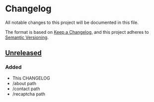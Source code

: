 # Changelog

All notable changes to this project will be documented in this file.

The format is based on [Keep a Changelog](https://keepachangelog.com/en/1.1.0/),
and this project adheres to [Semantic Versioning](https://semver.org/spec/v2.0.0.html).

## [Unreleased]

### Added

- This CHANGELOG
- /about path
- /contact path
- /recaptcha path

[unreleased]: https://github.com/yoonthegoon/yoonthegoon.github.io/compare/main..dev
